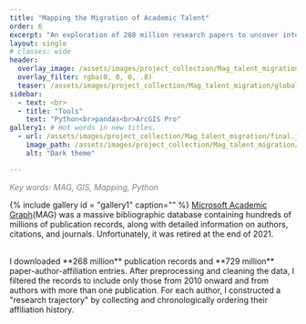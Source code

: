 ```yaml
---
title: "Mapping the Migration of Academic Talent"
order: 6
excerpt: "An exploration of 268 million research papers to uncover international and interregional patterns in academic collaboration and researcher migration."
layout: single
# classes: wide
header:
  overlay_image: /assets/images/project_collection/Mag_talent_migration/global_v_0_1_cropped.jpg
  overlay_filter: rgba(0, 0, 0, .8)
  teaser: /assets/images/project_collection/Mag_talent_migration/global_v_0_1_cropped.jpg
sidebar:
  - text: <br>
  - title: "Tools"
    text: "Python<br>pandas<br>ArcGIS Pro"
gallery1: # Hot words in new titles.
  - url: /assets/images/project_collection/Mag_talent_migration/final.jpg
    image_path: /assets/images/project_collection/Mag_talent_migration/final.jpg
    alt: "Dark theme"

---
```


<!-- {% include gallery caption="This is a sample gallery to go along with this case study." %}
![image-center]({{ site.url }}{{ site.baseurl }}/assets/images/image-alignment-580x300.jpg){: .align-center} -->
<p style="color:grey"><em>Key words: MAG, GIS, Mapping, Python</em></p>

<!-- <p style="margin-top:75px; color:grey">This is a small personal project, where I aquaired and converted publicly available tabular data into spatial data, and mapped the earthquake events in a 100% pure coding method.</p> -->


{% include gallery id = "gallery1" caption="" %}
<a href="https://academic.oup.com/healthaffairsscholar/article/1/1/qxad003/7203711" target="_blank"> Microsoft Academic Graph</a>(MAG) was a massive bibliographic database containing hundreds of millions of publication records, along with detailed information on authors, citations, and journals. Unfortunately, it was retired at the end of 2021.

<br>
I downloaded **268 million** publication records and **729 million** paper-author-affiliation entries. After preprocessing and cleaning the data, I filtered the records to include only those from 2010 onward and from authors with more than one publication. For each author, I constructed a "research trajectory" by collecting and chronologically ordering their affiliation history. 